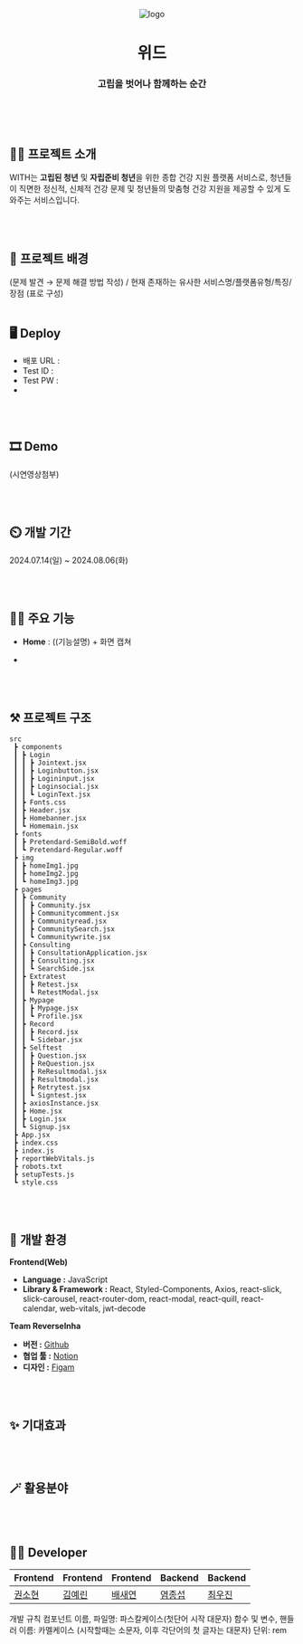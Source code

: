 <p align="center">
  <img src="https://github.com/user-attachments/assets/5a222cd2-341f-438f-8ed1-c59ee616280a" alt="logo">
</p>

<h1 align="center">위드</h1>

<h3 align="center">
  <strong>고립을 벗어나 함께하는 순간</strong>
</h3>




<br/><br/><br/>
## 👨‍🏫 프로젝트 소개



WITH는 **고립된 청년** 및 **자립준비 청년**을 위한 종합 건강 지원 플랫폼 서비스로, 청년들이 직면한 정신적, 신체적 건강 문제 및 청년들의 맞춤형 건강 지원을 제공할 수 있게 도와주는 서비스입니다.

<br/><br/>
## **🌁 프로젝트 배경**



(문제 발견 → 문제 해결 방법 작성) / 현재 존재하는 유사한 서비스명/플랫폼유형/특징/장점 (표로 구성) 
<br/><br/>
## 🖥️ Deploy



- 배포 URL :
- Test ID :
- Test PW :
- 
<br/><br/>
## **🎞 Demo**


(시연영상첨부) 

<br/><br/>
## ⏲️ 개발 기간



2024.07.14(일) ~ 2024.08.06(화)

<br/><br/>
## 🏃‍♂️ 주요 기능



- **Home** : ((기능설명) + 화면 캡쳐

- 

<br/><br/>
## ⚒️ 프로젝트 구조



```
src
 ┣ components
 ┃ ┣ Login
 ┃ ┃ ┣ Jointext.jsx
 ┃ ┃ ┣ Loginbutton.jsx
 ┃ ┃ ┣ Logininput.jsx
 ┃ ┃ ┣ Loginsocial.jsx
 ┃ ┃ ┗ LoginText.jsx
 ┃ ┣ Fonts.css
 ┃ ┣ Header.jsx
 ┃ ┣ Homebanner.jsx
 ┃ ┗ Homemain.jsx
 ┣ fonts
 ┃ ┣ Pretendard-SemiBold.woff
 ┃ ┗ Pretendard-Regular.woff
 ┣ img
 ┃ ┣ homeImg1.jpg
 ┃ ┣ homeImg2.jpg
 ┃ ┗ homeImg3.jpg
 ┣ pages
 ┃ ┣ Community
 ┃ ┃ ┣ Community.jsx
 ┃ ┃ ┣ Communitycomment.jsx
 ┃ ┃ ┣ Communityread.jsx
 ┃ ┃ ┣ CommunitySearch.jsx
 ┃ ┃ ┗ Communitywrite.jsx
 ┃ ┣ Consulting
 ┃ ┃ ┣ ConsultationApplication.jsx
 ┃ ┃ ┣ Consulting.jsx
 ┃ ┃ ┗ SearchSide.jsx
 ┃ ┣ Extratest
 ┃ ┃ ┣ Retest.jsx
 ┃ ┃ ┗ RetestModal.jsx
 ┃ ┣ Mypage
 ┃ ┃ ┣ Mypage.jsx
 ┃ ┃ ┗ Profile.jsx
 ┃ ┣ Record
 ┃ ┃ ┣ Record.jsx
 ┃ ┃ ┗ Sidebar.jsx
 ┃ ┣ Selftest
 ┃ ┃ ┣ Question.jsx
 ┃ ┃ ┣ ReQuestion.jsx
 ┃ ┃ ┣ ReResultmodal.jsx
 ┃ ┃ ┣ Resultmodal.jsx
 ┃ ┃ ┣ Retrytest.jsx
 ┃ ┃ ┗ Signtest.jsx
 ┃ ┣ axiosInstance.jsx
 ┃ ┣ Home.jsx
 ┃ ┣ Login.jsx
 ┃ ┗ Signup.jsx
 ┣ App.jsx
 ┣ index.css
 ┣ index.js
 ┣ reportWebVitals.js
 ┣ robots.txt
 ┣ setupTests.js
 ┗ style.css
```
<br/><br/>
## 🔧 개발 환경



**Frontend(Web)**

- **Language :** JavaScript
- **Library & Framework :** React, Styled-Components, Axios, react-slick, slick-carousel, react-router-dom, react-modal, react-quill, react-calendar, web-vitals, jwt-decode

**Team ReverseInha**
- **버전 :** [Github](https://github.com/Reverseinha)
- **협업 툴 :**  [Notion](https://www.notion.so/5cbe671b4dc648dc96e642ac4e8b6bbb?pvs=21)
- **디자인 :**  [Figam](https://www.figma.com/design/2ZcHjlZu1K3I61SGM8mJVv/%EB%A9%8B%EC%82%AC-%EC%A4%91%EC%95%99%ED%95%B4%EC%BB%A4%ED%86%A4?node-id=1-570&t=r9vWFgr8SpenmhbW-1)

<br/><br/>
## ✨ 기대효과



<br/><br/>
## 🪄 활용분야



<br/><br/>
## 🧑‍💻 Developer



| Frontend | Frontend | Frontend | Backend | Backend |
| --- | --- | --- | --- | --- |
| [권소현](https://github.com/hyuke81) | [김예린](https://github.com/yerroong)  | [배새연](https://github.com/Qoopkite) | [염종섭](https://github.com/YeomJongSeop) | [최우진](https://github.com/wxxwls) |




개발 규칙
컴포넌트 이름, 파일명: 파스칼케이스(첫단어 시작 대문자)
함수 및 변수, 핸들러 이름: 카멜케이스 (시작할때는 소문자, 이후 각단어의 첫 글자는 대문자)
단위: rem

